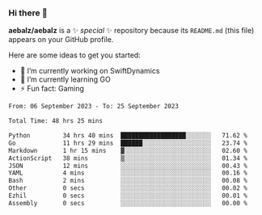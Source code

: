 ### Hi there 👋

**aebalz/aebalz** is a ✨ _special_ ✨ repository because its `README.md` (this file) appears on your GitHub profile.

Here are some ideas to get you started:

- 🔭 I’m currently working on SwiftDynamics
- 🌱 I’m currently learning GO
-  ⚡ Fun fact: Gaming
  
  <!--
- 👯 I’m looking to collaborate on ...
- 🤔 I’m looking for help with ...
- 💬 Ask me about ...
- 📫 How to reach me: ...
- 😄 Pronouns: ...
-->

<!--START_SECTION:waka-->

```txt
From: 06 September 2023 - To: 25 September 2023

Total Time: 48 hrs 25 mins

Python         34 hrs 40 mins  ██████████████████░░░░░░░   71.62 %
Go             11 hrs 29 mins  ██████░░░░░░░░░░░░░░░░░░░   23.74 %
Markdown       1 hr 15 mins    ▓░░░░░░░░░░░░░░░░░░░░░░░░   02.60 %
ActionScript   38 mins         ▒░░░░░░░░░░░░░░░░░░░░░░░░   01.34 %
JSON           12 mins         ░░░░░░░░░░░░░░░░░░░░░░░░░   00.43 %
YAML           4 mins          ░░░░░░░░░░░░░░░░░░░░░░░░░   00.16 %
Bash           2 mins          ░░░░░░░░░░░░░░░░░░░░░░░░░   00.08 %
Other          0 secs          ░░░░░░░░░░░░░░░░░░░░░░░░░   00.02 %
Ezhil          0 secs          ░░░░░░░░░░░░░░░░░░░░░░░░░   00.01 %
Assembly       0 secs          ░░░░░░░░░░░░░░░░░░░░░░░░░   00.00 %
```

<!--END_SECTION:waka-->
